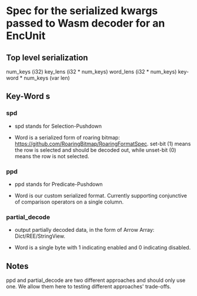 # Spec for the serialized kwargs passed to Wasm decoder for an EncUnit

## Top level serialization

num_keys (i32)
key_lens (i32 * num_keys)
word_lens (i32 * num_keys)
key-word * num_keys (var len)

## Key-Word s

### spd

- spd stands for Selection-Pushdown

- Word is a serialized form of roaring bitmap: https://github.com/RoaringBitmap/RoaringFormatSpec. set-bit (1) means the row is selected and should be decoded out, while unset-bit (0) means the row is not selected.

### ppd

- ppd stands for Predicate-Pushdown

- Word is our custom serialized format. Currently supporting conjunctive of comparison operators on a single column.

### partial_decode

- output partially decoded data, in the form of Arrow Array: Dict/REE/StringView.

- Word is a single byte with 1 indicating enabled and 0 indicating disabled.

## Notes

ppd and partial_decode are two different approaches and should only use one. We allow them here to testing different approaches' trade-offs.
